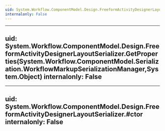 ```yaml
---
uid: System.Workflow.ComponentModel.Design.FreeformActivityDesignerLayoutSerializer
internalonly: False
---
```


---
uid: System.Workflow.ComponentModel.Design.FreeformActivityDesignerLayoutSerializer.GetProperties(System.Workflow.ComponentModel.Serialization.WorkflowMarkupSerializationManager,System.Object)
internalonly: False
---

---
uid: System.Workflow.ComponentModel.Design.FreeformActivityDesignerLayoutSerializer.#ctor
internalonly: False
---
